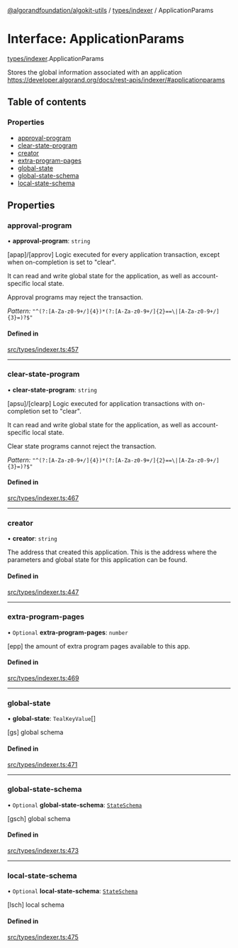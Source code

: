 [@algorandfoundation/algokit-utils](../index.md) / [types/indexer](../modules/types_indexer.md) / ApplicationParams

# Interface: ApplicationParams

[types/indexer](../modules/types_indexer.md).ApplicationParams

Stores the global information associated with an application https://developer.algorand.org/docs/rest-apis/indexer/#applicationparams

## Table of contents

### Properties

- [approval-program](types_indexer.ApplicationParams.md#approval-program)
- [clear-state-program](types_indexer.ApplicationParams.md#clear-state-program)
- [creator](types_indexer.ApplicationParams.md#creator)
- [extra-program-pages](types_indexer.ApplicationParams.md#extra-program-pages)
- [global-state](types_indexer.ApplicationParams.md#global-state)
- [global-state-schema](types_indexer.ApplicationParams.md#global-state-schema)
- [local-state-schema](types_indexer.ApplicationParams.md#local-state-schema)

## Properties

### approval-program

• **approval-program**: `string`

[apap]/[approv] Logic executed for every application transaction, except when on-completion is set to "clear".

It can read and write global state for the application, as well as account-specific local state.

Approval programs may reject the transaction.

*Pattern:* `"^(?:[A-Za-z0-9+/]{4})*(?:[A-Za-z0-9+/]{2}==\|[A-Za-z0-9+/]{3}=)?$"`

#### Defined in

[src/types/indexer.ts:457](https://github.com/algorandfoundation/algokit-utils-ts/blob/main/src/types/indexer.ts#L457)

___

### clear-state-program

• **clear-state-program**: `string`

[apsu]/[clearp] Logic executed for application transactions with on-completion set to "clear".

It can read and write global state for the application, as well as account-specific local state.

Clear state programs cannot reject the transaction.

*Pattern:* `"^(?:[A-Za-z0-9+/]{4})*(?:[A-Za-z0-9+/]{2}==\|[A-Za-z0-9+/]{3}=)?$"`

#### Defined in

[src/types/indexer.ts:467](https://github.com/algorandfoundation/algokit-utils-ts/blob/main/src/types/indexer.ts#L467)

___

### creator

• **creator**: `string`

The address that created this application. This is the address where the parameters and global state for this application can be found.

#### Defined in

[src/types/indexer.ts:447](https://github.com/algorandfoundation/algokit-utils-ts/blob/main/src/types/indexer.ts#L447)

___

### extra-program-pages

• `Optional` **extra-program-pages**: `number`

[epp] the amount of extra program pages available to this app.

#### Defined in

[src/types/indexer.ts:469](https://github.com/algorandfoundation/algokit-utils-ts/blob/main/src/types/indexer.ts#L469)

___

### global-state

• **global-state**: `TealKeyValue`[]

[gs] global schema

#### Defined in

[src/types/indexer.ts:471](https://github.com/algorandfoundation/algokit-utils-ts/blob/main/src/types/indexer.ts#L471)

___

### global-state-schema

• `Optional` **global-state-schema**: [`StateSchema`](types_indexer.StateSchema.md)

[gsch] global schema

#### Defined in

[src/types/indexer.ts:473](https://github.com/algorandfoundation/algokit-utils-ts/blob/main/src/types/indexer.ts#L473)

___

### local-state-schema

• `Optional` **local-state-schema**: [`StateSchema`](types_indexer.StateSchema.md)

[lsch] local schema

#### Defined in

[src/types/indexer.ts:475](https://github.com/algorandfoundation/algokit-utils-ts/blob/main/src/types/indexer.ts#L475)
